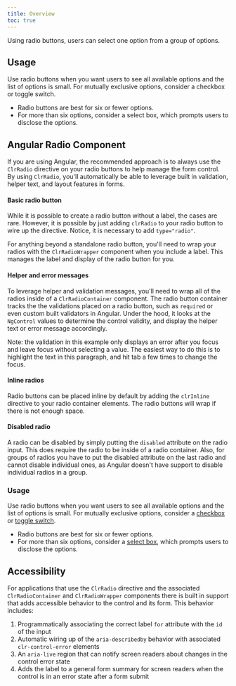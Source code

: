 ```yaml
---
title: Overview
toc: true
---
```


Using radio buttons, users can select one option from a group of options.

## Usage

Use radio buttons when you want users to see all available options and the list of options is small. For mutually exclusive options, consider a checkbox or toggle switch.

- Radio buttons are best for six or fewer options.
- For more than six options, consider a select box, which prompts users to disclose the options.

<!-- [//]: # Types -->

<!-- [//]: # Anatomy -->

<!-- [//]: # Behavior -->

<!-- [//]: # Placement -->

<!-- [//]: # Content -->

## Angular Radio Component

If you are using Angular, the recommended approach is to always use the `ClrRadio` directive on your radio buttons to help manage the form control. By using `ClrRadio`, you'll automatically be able to leverage built in validation, helper text, and layout features in forms.

#### Basic radio button

While it is possible to create a radio button without a label, the cases are rare. However, it is possible by just adding `clrRadio` to your radio button to wire up the directive. Notice, it is necessary to add `type="radio"`.

For anything beyond a standalone radio button, you'll need to wrap your radios with the `ClrRadioWrapper` component when you include a label. This manages the label and display of the radio button for you.

<doc-demo src="/demos/radio/basic-ng.html" demo="/demos/radio/basic-css.html"></doc-demo>

#### Helper and error messages

To leverage helper and validation messages, you'll need to wrap all of the radios inside of a `ClrRadioContainer` component. The radio button container tracks the the validations placed on a radio button, such as `required` or even custom built validators in Angular. Under the hood, it looks at the `NgControl` values to determine the control validity, and display the helper text or error message accordingly.

Note: the validation in this example only displays an error after you focus and leave focus without selecting a value. The easiest way to do this is to highlight the text in this paragraph, and hit tab a few times to change the focus.

<doc-demo src="/demos/radio/helper-ng.html" demo="/demos/radio/helper-css.html"></doc-demo>

#### Inline radios

Radio buttons can be placed inline by default by adding the `clrInline` directive to your radio container elements. The radio buttons will wrap if there is not enough space.

<doc-demo src="/demos/radio/inline-ng.html" demo="/demos/radio/inline-css.html"></doc-demo>

#### Disabled radio

A radio can be disabled by simply putting the `disabled` attribute on the radio input. This does require the radio to be inside of a radio container. Also, for groups of radios you have to put the disabled attribute on the last radio and cannot disable individual ones, as Angular doesn't have support to disable individual radios in a group.

<doc-demo src="/demos/radio/disabled-ng.html" demo="/demos/radio/disabled-css.html"></doc-demo>

### Usage

Use radio buttons when you want users to see all available options and the list of options is small. For mutually exclusive options, consider a [checkbox](/documentation/checkboxes) or [toggle switch](/documentation/toggle-switches).

- Radio buttons are best for six or fewer options.
- For more than six options, consider a [select box](/documentation/select-boxes), which prompts users to disclose the options.

## Accessibility

For applications that use the `ClrRadio` directive and the associated `ClrRadioContainer` and `ClrRadioWrapper` components there is built in support that adds accessible behavior to the control and its form. This behavior includes:

1. Programmatically associating the correct label `for` attribute with the `id` of the input
2. Automatic wiring up of the `aria-describedby` behavior with associated `clr-control-error` elements
3. An `aria-live` region that can notify screen readers about changes in the control error state
4. Adds the label to a general form summary for screen readers when the control is in an error state after a form submit
